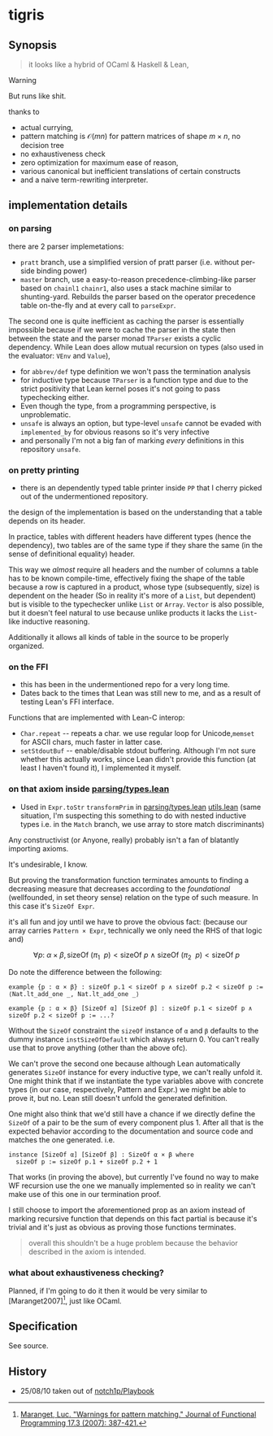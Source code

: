 # tigris

## Synopsis

> it looks like a hybrid of OCaml & Haskell & Lean,

> [!WARNING]
> But runs like shit.

thanks to

- actual currying,
- pattern matching is $\mathcal{O}(mn)$ for pattern matrices of shape $m\times n$, no decision tree
- no exhaustiveness check
- zero optimization for maximum ease of reason,
- various canonical but inefficient translations of certain constructs
- and a naive term-rewriting interpreter.

## implementation details

### on parsing

there are 2 parser implemetations:

- `pratt` branch, use a simplified version of pratt parser (i.e. without per-side binding power)
- `master` branch, use a easy-to-reason precedence-climbing-like parser based on `chainl1` `chainr1`, also uses a stack machine similar to shunting-yard.
  Rebuilds the parser based on the operator precedence table on-the-fly and at every call to `parseExpr`.

The second one is quite inefficient as caching the parser is essentially impossible because if we were to cache the parser in the state then between the state and the parser monad `TParser` exists a cyclic dependency.
While Lean does allow mutual recursion on types (also used in the evaluator: `VEnv` and `Value`),

- for `abbrev/def` type definition we won't pass the termination analysis
- for inductive type because `TParser` is a function type and due to the strict positivity that Lean kernel poses it's not going to pass typechecking either.
- Even though the type, from a programming perspective, is unproblematic.
- `unsafe` is always an option, but type-level `unsafe` cannot be evaded with `implemented_by` for obvious reasons so it's very infective
- and personally I'm not a big fan of marking _every_ definitions in this repository `unsafe`.

### on pretty printing

- there is an dependently typed table printer inside `PP` that I cherry picked out of the undermentioned repository.

the design of the implementation is based on the understanding that a table depends on its header.

In practice, tables with different headers have different types (hence the dependency), two tables are of the same type if they share the same (in the sense of definitional equality) header.

This way we _almost_ require all headers and the number of columns a table has to be known compile-time, effectively fixing the shape of the table because
a row is captured in a product, whose type (subsequently, size) is dependent on the header (So in reality it's more of a `List`, but dependent) but is visible to the typechecker unlike `List` or `Array`.
`Vector` is also possible, but it doesn't feel natural to use because unlike products it lacks the `List`-like inductive reasoning.

Additionally it allows all kinds of table in the source to be properly organized.

### on the FFI

- this has been in the undermentioned repo for a very long time.
- Dates back to the times that Lean was still new to me, and as a result of testing Lean's FFI interface.

Functions that are implemented with Lean-C interop:

- `Char.repeat` -- repeats a char. we use regular loop for Unicode,`memset` for ASCII chars, much faster in latter case.
- `setStdoutBuf` -- enable/disable stdout buffering. Although I'm not sure whether this actually works, since Lean didn't provide this function (at least I haven't found it), I implemented it myself.

### on that axiom inside [parsing/types.lean](Tigris/parsing/types.lean)

- Used in `Expr.toStr` `transformPrim` in [parsing/types.lean](Tigris/parsing/types.lean) [utils.lean](Tigris/utils.lean)
(same situation, I'm suspecting this something to do with nested inductive types i.e. in the `Match` branch, we use array to store match discriminants)

Any constructivist (or Anyone, really) probably isn't a fan of blatantly importing axioms.

It's undesirable, I know.

But proving the transformation function terminates amounts to finding a decreasing measure that decreases according to the _foundational_ (wellfounded, in set theory sense) relation on the type of such measure. In this case it's `SizeOf Expr`.

it's all fun and joy until we have to prove the obvious fact:
(because our array carries `Pattern × Expr`, technically we only need the RHS of that logic and)

$$
\forall p:\ \alpha\times\beta, \mathsf{sizeOf}\ (\pi_1\ \ p) < \mathsf{sizeOf}\ p\ \land\ \mathsf{sizeOf}\ (\pi_2\ \ p) < \mathsf{sizeOf}\ p
$$

Do note the difference between the following:

```lean
example {p : α × β} : sizeOf p.1 < sizeOf p ∧ sizeOf p.2 < sizeOf p := ⟨Nat.lt_add_one _, Nat.lt_add_one _⟩

example {p : α × β} [SizeOf α] [SizeOf β] : sizeOf p.1 < sizeOf p ∧ sizeOf p.2 < sizeOf p := ...?
```

Without the `SizeOf` constraint the `sizeOf` instance of `α` and `β` defaults to the dummy instance `instSizeOfDefault` which always return 0.
You can't really use that to prove anything (other than the above ofc).

We can't prove the second one because although Lean automatically generates `SizeOf` instance for every inductive type, we can't really unfold it.
One might think that if we instantiate the type variables above with concrete types (in our case, respectively, Pattern and Expr.)
we might be able to prove it, but no. Lean still doesn't unfold the generated definition.

One might also think that we'd still have a chance if we directly define the `SizeOf` of a pair to be the sum of every component plus 1.
After all that is the expected behavior according to the documentation and source code and matches the one generated. i.e.

```lean
instance [SizeOf α] [SizeOf β] : SizeOf α × β where
  sizeOf p := sizeOf p.1 + sizeOf p.2 + 1
```

That works (in proving the above), but currently I've found no way to make WF recursion use the one we manually implemented so in reality we can't make
use of this one in our termination proof.

I still choose to import the aforementioned prop as an axiom instead of marking recursive function that depends on this fact partial is because it's trivial and it's just as obvious as
proving those functions terminates.

> overall this shouldn't be a huge problem because the behavior described in the axiom is intended.

### what about exhaustiveness checking?

Planned, if I'm going to do it then it would be very similar to \[Maranget2007\][^1], just like OCaml.

## Specification

See source.

## History

- 25/08/10 taken out of [notch1p/Playbook](https://github.com/notch1p/lean-snippets)

[^1]: [Maranget, Luc. "Warnings for pattern matching." Journal of Functional Programming 17.3 (2007): 387-421.](http://moscova.inria.fr/~maranget/papers/warn/warn.pdf)
